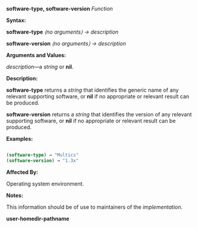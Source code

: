 **software-type, software-version** *Function* 



**Syntax:** 



**software-type** *⟨no arguments⟩ → description* 



**software-version** *⟨no arguments⟩ → description* 



**Arguments and Values:** 



*description*—a *string* or **nil**. 



**Description:** 



**software-type** returns a *string* that identifies the generic name of any relevant supporting software, or **nil** if no appropriate or relevant result can be produced. 



**software-version** returns a *string* that identifies the version of any relevant supporting software, or **nil** if no appropriate or relevant result can be produced. 



**Examples:**
```lisp

(software-type) → "Multics" 
(software-version) → "1.3x" 

```
**Affected By:** 



Operating system environment. 



**Notes:** 



This information should be of use to maintainers of the *implementation*. 







 



 



**user-homedir-pathname** 




